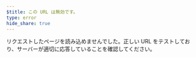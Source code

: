 ```yaml
---
$title: この URL は無効です。
type: error
hide_share: true
---
```


リクエストしたページを読み込めませんでした。正しい URL をテストしており、サーバーが適切に応答していることを確認してください。
